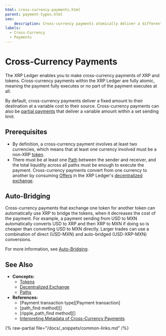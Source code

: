 ```yaml
---
html: cross-currency-payments.html
parent: payment-types.html
seo:
    description: Cross-currency payments atomically deliver a different currency than they send by converting through paths and order books.
labels:
  - Cross-Currency
  - Payments
---
```

# Cross-Currency Payments

The XRP Ledger enables you to make cross-currency payments of XRP and tokens. Cross-currency payments within the XRP Ledger are fully atomic, meaning the payment fully executes or no part of the payment executes at all.

By default, cross-currency payments deliver a fixed amount to their destination at a variable cost to their source. Cross-currency payments can also be [partial payments](partial-payments.md) that deliver a variable amount within a set sending limit.


## Prerequisites

- By definition, a cross-currency payment involves at least two currencies, which means that at least one currency involved must be a non-XRP [token](../tokens/index.md).
- There must be at least one [Path](../tokens/fungible-tokens/paths.md) between the sender and receiver, and the total liquidity across all paths must be enough to execute the payment. Cross-currency payments convert from one currency to another by consuming [Offers](../tokens/decentralized-exchange/offers.md) in the XRP Ledger's [decentralized exchange](../tokens/decentralized-exchange/index.md).


## Auto-Bridging

Cross-currency payments that exchange one token for another token can automatically use XRP to bridge the tokens, when it decreases the cost of the payment. For example, a payment sending from USD to MXN automatically converts USD to XRP and then XRP to MXN if doing so is cheaper than converting USD to MXN directly. Larger trades can use a combination of direct (USD-MXN) and auto-bridged (USD-XRP-MXN) conversions.

For more information, see [Auto-Bridging](../tokens/decentralized-exchange/autobridging.md).


## See Also

- **Concepts:**
    - [Tokens](../tokens/index.md)
    - [Decentralized Exchange](../tokens/decentralized-exchange/index.md)
    - [Paths](../tokens/fungible-tokens/paths.md)
- **References:**
    - [Payment transaction type][Payment transaction]
    - [path_find method][]
    - [ripple_path_find method][]
    - [Interpreting Metadata of Cross-Currency Payments](../transactions/finality-of-results/look-up-transaction-results.md#token-payments)

{% raw-partial file="/docs/_snippets/common-links.md" /%}
